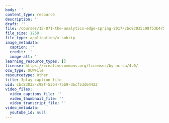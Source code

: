 ```yaml
---
body: ''
content_type: resource
description: ''
draft: ''
file: /courses/15-071-the-analytics-edge-spring-2017/cbc83035c98f53b475b9dbcf53d64422_bzxoBEh4is8.srt
file_size: 1259
file_type: application/x-subrip
image_metadata:
  caption: ''
  credit: ''
  image-alt: ''
learning_resource_types: []
license: https://creativecommons.org/licenses/by-nc-sa/4.0/
ocw_type: OCWFile
resourcetype: Other
title: 3play caption file
uid: cbc83035-c98f-53b4-75b9-dbcf53d64422
video_files:
  video_captions_file: ''
  video_thumbnail_file: ''
  video_transcript_file: ''
video_metadata:
  youtube_id: null
---
```

